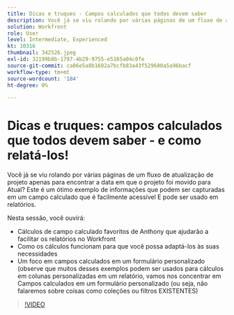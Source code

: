 ```yaml
---
title: Dicas e truques - Campos calculados que todos devem saber
description: Você já se viu rolando por várias páginas de um fluxo de atualização de projeto apenas para encontrar a data em que o projeto foi movido para Atual? Isso é ótimo ... (as descrições devem ter entre 60 e 160 caracteres)
solution: Workfront
role: User
level: Intermediate, Experienced
kt: 10316
thumbnail: 342526.jpeg
exl-id: 32199b8b-1797-4b29-9755-e5165a04c0fe
source-git-commit: ca06e5a8b1602a7bcfb83a43f529680a5a96bacf
workflow-type: tm+mt
source-wordcount: '184'
ht-degree: 0%

---
```


# Dicas e truques: campos calculados que todos devem saber - e como relatá-los!

Você já se viu rolando por várias páginas de um fluxo de atualização de projeto apenas para encontrar a data em que o projeto foi movido para Atual? Este é um ótimo exemplo de informações que podem ser capturadas em um campo calculado que é facilmente acessível E pode ser usado em relatórios.

Nesta sessão, você ouvirá:

* Cálculos de campo calculado favoritos de Anthony que ajudarão a facilitar os relatórios no Workfront
* Como os cálculos funcionam para que você possa adaptá-los às suas necessidades
* Um foco em campos calculados em um formulário personalizado (observe que muitos desses exemplos podem ser usados para cálculos em colunas personalizadas em um relatório, vamos nos concentrar em Campos calculados em um formulário personalizado (ou seja, não falaremos sobre coisas como coleções ou filtros EXISTENTES)

>[!VIDEO](https://video.tv.adobe.com/v/342526/?quality=12&learn=on)
